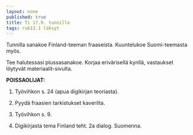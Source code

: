 ```yaml
---
layout: none
published: true
title: Ti 17.9. tunnille
tags: rub13.1 läksyt
---
```

Tunnilla sanakoe Finland-teeman fraaseista. Kuuntelukoe Suomi-teemasta myös.

Tee halutessasi plussasanakoe. Korjaa erivärisellä kynllä, vastaukset löytyvät materiaalit-sivulta.

**POISSAOLIJAT:**

1. Työvihkon s. 24 (apua digikirjan teoriasta).

2. Pyydä fraasien tarkistukset kaverilta.

3. Työvihkon s. 9. 

4. Digikirjasta tema Finland teht. 2a dialog. Suomenna.


